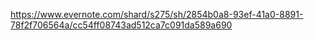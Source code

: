 https://www.evernote.com/shard/s275/sh/2854b0a8-93ef-41a0-8891-78f2f706564a/cc54ff08743ad512ca7c091da589a690
